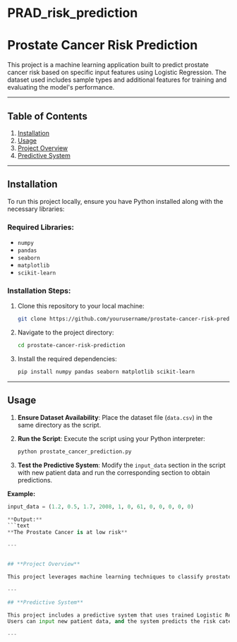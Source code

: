 # PRAD_risk_prediction
# **Prostate Cancer Risk Prediction**

This project is a machine learning application built to predict prostate cancer risk based on specific input features using Logistic Regression. 
The dataset used includes sample types and additional features for training and evaluating the model's performance.

---

## **Table of Contents**

1. [Installation](#installation)
2. [Usage](#usage)
3. [Project Overview](#project-overview)
4. [Predictive System](#predictive-system)
---

## **Installation**

To run this project locally, ensure you have Python installed along with the necessary libraries:

### **Required Libraries:**
- `numpy`
- `pandas`
- `seaborn`
- `matplotlib`
- `scikit-learn`

### **Installation Steps:**

1. Clone this repository to your local machine:
    ```bash
    git clone https://github.com/yourusername/prostate-cancer-risk-prediction.git
    ```
2. Navigate to the project directory:
    ```bash
    cd prostate-cancer-risk-prediction
    ```
3. Install the required dependencies:
    ```bash
    pip install numpy pandas seaborn matplotlib scikit-learn
    ```

---

## **Usage**

1. **Ensure Dataset Availability**:
   Place the dataset file (`data.csv`) in the same directory as the script.

2. **Run the Script**:
   Execute the script using your Python interpreter:
    ```bash
    python prostate_cancer_prediction.py
    ```

3. **Test the Predictive System**:
   Modify the `input_data` section in the script with new patient data and run the corresponding section to obtain predictions.

**Example:**
```python
input_data = (1.2, 0.5, 1.7, 2008, 1, 0, 61, 0, 0, 0, 0, 0)

**Output:**
```text
**The Prostate Cancer is at low risk**

---


## **Project Overview**

This project leverages machine learning techniques to classify prostate cancer risks.  

---

## **Predictive System**

This project includes a predictive system that uses trained Logistic Regression models to classify the risk of prostate cancer.  
Users can input new patient data, and the system predicts the risk category.  

---



